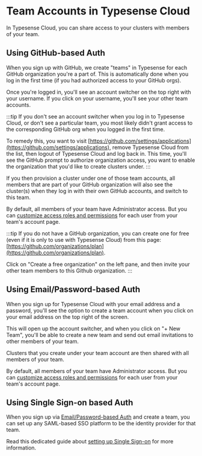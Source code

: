 # Team Accounts in Typesense Cloud

In Typesense Cloud, you can share access to your clusters with members of your team. 

## Using GitHub-based Auth

When you sign up with GitHub, we create "teams" in Typesense for each GitHub organization you're a part of. 
This is automatically done when you log in the first time (if you had authorized access to your GitHub orgs).

Once you're logged in, you'll see an account switcher on the top right with your username. 
If you click on your username, you'll see your other team accounts. 

:::tip
If you don't see an account switcher when you log in to Typesense Cloud, or don't see a particular team, you most likely didn't grant access to the corresponding GitHub org when you logged in the first time.

To remedy this, you want to visit [https://github.com/settings/applications](https://github.com/settings/applications), remove Typesense Cloud from the list, then logout of Typesense Cloud and log back in.
This time, you'll see the GitHub prompt to authorize organization access, you want to enable the organization that you'd like to create clusters under.
:::

If you then provision a cluster under one of those team accounts, all members that are part of your GitHub organization will also see the cluster(s) when they log in with their own GitHub accounts, and switch to this team.

By default, all members of your team have Administrator access. 
But you can [customize access roles and permissions](./role-based-access-control-admin-dashboard.md) for each user from your team's account page.

:::tip
If you do not have a GitHub organization, you can create one for free (even if it is only to use with Typesense Cloud) from this page: [https://github.com/organizations/plan](https://github.com/organizations/plan).

Click on "Create a free organization" on the left pane, and then invite your other team members to this Github organization.
:::

## Using Email/Password-based Auth

When you sign up for Typesense Cloud with your email address and a password, you'll see the option to create a team account when you click on your email address on the top right of the screen.

This will open up the account switcher, and when you click on "+ New Team", you'll be able to create a new team and send out email invitations to other members of your team.

Clusters that you create under your team account are then shared with all members of your team. 

By default, all members of your team have Administrator access.
But you can [customize access roles and permissions](./role-based-access-control-admin-dashboard.md) for each user from your team's account page.

## Using Single Sign-on based Auth

When you sign up via [Email/Password-based Auth](#using-emailpassword-based-auth) and create a team, you can set up any SAML-based SSO platform to be the identity provider for that team. 

Read this dedicated guide about [setting up Single Sign-on](./single-sign-on.md) for more information. 